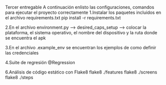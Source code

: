 Tercer entregable 
A continuación enlisto las configuraciones, comandos para ejecutar el proyecto correctamente
1.Instalar los paquetes incluidos en el archivo requirements.txt
   pip install -r requirements.txt

2.En el archivo environment.py --> desired_caps_setup --> colocar la plataforma, el sistema operativo, el nombre del dispositivo y la ruta donde se encuentra el apk

3.En el archivo .example_env se encuentran los ejemplos de como definir las credenciales

4.Suite de regresión
  @Regression

6.Análisis de código estático con Flake8
   flake8 ./features
   flake8 ./screens
   flake8 ./steps
